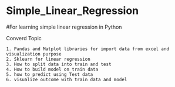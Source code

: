 # Simple_Linear_Regression
#For learning simple linear regression in Python

Converd Topic 

    1. Pandas and Matplot libraries for import data from excel and visualization purpose
    2. Sklearn for linear regression
    3. How to split data into train and test 
    4. How to build model on train data
    5. how to predict using Test data
    6. visualize outcome with train data and model
